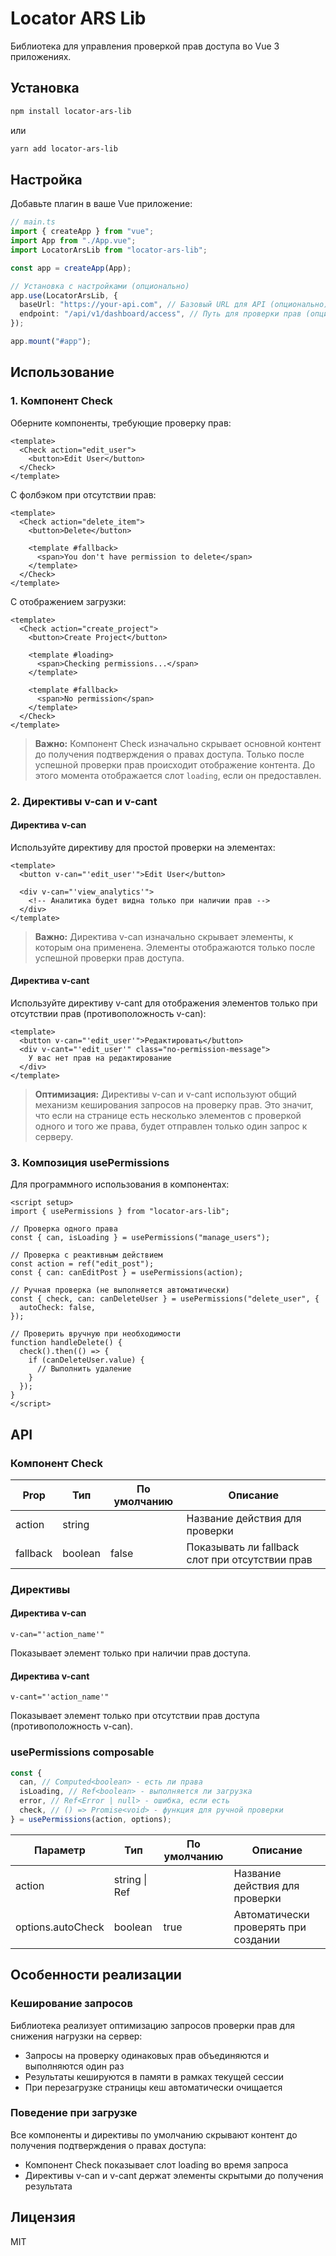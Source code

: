 # Locator ARS Lib

Библиотека для управления проверкой прав доступа во Vue 3 приложениях.

## Установка

```bash
npm install locator-ars-lib
```

или

```bash
yarn add locator-ars-lib
```

## Настройка

Добавьте плагин в ваше Vue приложение:

```typescript
// main.ts
import { createApp } from "vue";
import App from "./App.vue";
import LocatorArsLib from "locator-ars-lib";

const app = createApp(App);

// Установка с настройками (опционально)
app.use(LocatorArsLib, {
  baseUrl: "https://your-api.com", // Базовый URL для API (опционально)
  endpoint: "/api/v1/dashboard/access", // Путь для проверки прав (опционально)
});

app.mount("#app");
```

## Использование

### 1. Компонент Check

Оберните компоненты, требующие проверку прав:

```vue
<template>
  <Check action="edit_user">
    <button>Edit User</button>
  </Check>
</template>
```

С фолбэком при отсутствии прав:

```vue
<template>
  <Check action="delete_item">
    <button>Delete</button>

    <template #fallback>
      <span>You don't have permission to delete</span>
    </template>
  </Check>
</template>
```

С отображением загрузки:

```vue
<template>
  <Check action="create_project">
    <button>Create Project</button>

    <template #loading>
      <span>Checking permissions...</span>
    </template>

    <template #fallback>
      <span>No permission</span>
    </template>
  </Check>
</template>
```

> **Важно:** Компонент Check изначально скрывает основной контент до получения подтверждения о правах доступа. Только после успешной проверки прав происходит отображение контента. До этого момента отображается слот `loading`, если он предоставлен.

### 2. Директивы v-can и v-cant

#### Директива v-can

Используйте директиву для простой проверки на элементах:

```vue
<template>
  <button v-can="'edit_user'">Edit User</button>

  <div v-can="'view_analytics'">
    <!-- Аналитика будет видна только при наличии прав -->
  </div>
</template>
```

> **Важно:** Директива v-can изначально скрывает элементы, к которым она применена. Элементы отображаются только после успешной проверки прав доступа.

#### Директива v-cant

Используйте директиву v-cant для отображения элементов только при отсутствии прав (противоположность v-can):

```vue
<template>
  <button v-can="'edit_user'">Редактировать</button>
  <div v-cant="'edit_user'" class="no-permission-message">
    У вас нет прав на редактирование
  </div>
</template>
```

> **Оптимизация:** Директивы v-can и v-cant используют общий механизм кеширования запросов на проверку прав. Это значит, что если на странице есть несколько элементов с проверкой одного и того же права, будет отправлен только один запрос к серверу.

### 3. Композиция usePermissions

Для программного использования в компонентах:

```vue
<script setup>
import { usePermissions } from "locator-ars-lib";

// Проверка одного права
const { can, isLoading } = usePermissions("manage_users");

// Проверка с реактивным действием
const action = ref("edit_post");
const { can: canEditPost } = usePermissions(action);

// Ручная проверка (не выполняется автоматически)
const { check, can: canDeleteUser } = usePermissions("delete_user", {
  autoCheck: false,
});

// Проверить вручную при необходимости
function handleDelete() {
  check().then(() => {
    if (canDeleteUser.value) {
      // Выполнить удаление
    }
  });
}
</script>
```

## API

### Компонент Check

| Prop     | Тип     | По умолчанию | Описание                                        |
| -------- | ------- | ------------ | ----------------------------------------------- |
| action   | string  |              | Название действия для проверки                  |
| fallback | boolean | false        | Показывать ли fallback слот при отсутствии прав |

### Директивы

#### Директива v-can

```vue
v-can="'action_name'"
```

Показывает элемент только при наличии прав доступа.

#### Директива v-cant

```vue
v-cant="'action_name'"
```

Показывает элемент только при отсутствии прав доступа (противоположность v-can).

### usePermissions composable

```typescript
const {
  can, // Computed<boolean> - есть ли права
  isLoading, // Ref<boolean> - выполняется ли загрузка
  error, // Ref<Error | null> - ошибка, если есть
  check, // () => Promise<void> - функция для ручной проверки
} = usePermissions(action, options);
```

| Параметр          | Тип                   | По умолчанию | Описание                             |
| ----------------- | --------------------- | ------------ | ------------------------------------ |
| action            | string \| Ref<string> |              | Название действия для проверки       |
| options.autoCheck | boolean               | true         | Автоматически проверять при создании |

## Особенности реализации

### Кеширование запросов

Библиотека реализует оптимизацию запросов проверки прав для снижения нагрузки на сервер:

- Запросы на проверку одинаковых прав объединяются и выполняются один раз
- Результаты кешируются в памяти в рамках текущей сессии
- При перезагрузке страницы кеш автоматически очищается

### Поведение при загрузке

Все компоненты и директивы по умолчанию скрывают контент до получения подтверждения о правах доступа:

- Компонент Check показывает слот loading во время запроса
- Директивы v-can и v-cant держат элементы скрытыми до получения результата

## Лицензия

MIT

